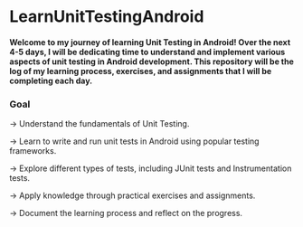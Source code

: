# LearnUnitTestingAndroid


#### Welcome to my journey of learning Unit Testing in Android! Over the next 4-5 days, I will be dedicating time to understand and implement various aspects of unit testing in Android development. This repository will be the log of my learning process, exercises, and assignments that I will be completing each day.



### Goal

-> Understand the fundamentals of Unit Testing.

-> Learn to write and run unit tests in Android using popular testing frameworks.

-> Explore different types of tests, including JUnit tests and Instrumentation tests.

-> Apply knowledge through practical exercises and assignments.

-> Document the learning process and reflect on the progress.
